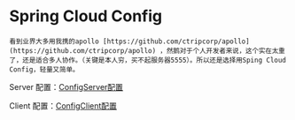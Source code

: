 # Spring Cloud Config

    看到业界大多用我携的apollo [https://github.com/ctripcorp/apollo](https://github.com/ctripcorp/apollo) ，然鹅对于个人开发者来说，这个实在太重了，还是适合多人协作。（关键是本人穷，买不起服务器5555）。所以还是选择用Sping Cloud Config，轻量又简单。

Server 配置：[ConfigServer配置](/ji-zhu-lei/javaxiao-zhi-shi/springboot-20/spingcloudconfig/configserverpei-zhi.md)

Client 配置：[ConfigClient配置](/ji-zhu-lei/javaxiao-zhi-shi/springboot-20/spingcloudconfig/configclientpei-zhi.md)

